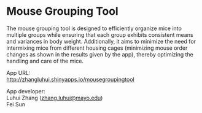 # Mouse Grouping Tool
The mouse grouping tool is designed to efficiently organize mice into multiple groups while ensuring that each group exhibits consistent means and variances in body weight. Additionally, it aims to minimize the need for intermixing mice from different housing cages (minimizing mouse order changes as shown in the results given by the app), thereby optimizing the handling and care of the mice.

App URL:<br />
http://zhangluhui.shinyapps.io/mousegroupingtool

App developer:<br />
Luhui Zhang (zhang.luhui@mayo.edu)<br />
Fei Sun
